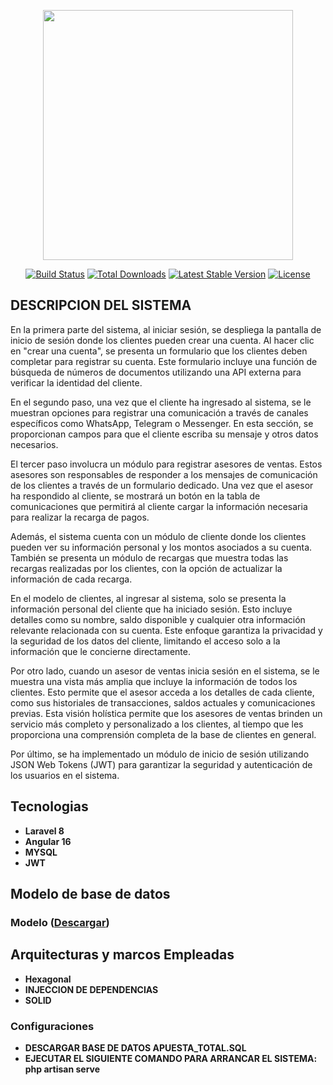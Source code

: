 <p align="center"><a href="https://laravel.com" target="_blank"><img src="https://raw.githubusercontent.com/laravel/art/master/logo-lockup/5%20SVG/2%20CMYK/1%20Full%20Color/laravel-logolockup-cmyk-red.svg" width="400"></a></p>

<p align="center">
<a href="https://travis-ci.org/laravel/framework"><img src="https://travis-ci.org/laravel/framework.svg" alt="Build Status"></a>
<a href="https://packagist.org/packages/laravel/framework"><img src="https://poser.pugx.org/laravel/framework/d/total.svg" alt="Total Downloads"></a>
<a href="https://packagist.org/packages/laravel/framework"><img src="https://poser.pugx.org/laravel/framework/v/stable.svg" alt="Latest Stable Version"></a>
<a href="https://packagist.org/packages/laravel/framework"><img src="https://poser.pugx.org/laravel/framework/license.svg" alt="License"></a>
</p>

## DESCRIPCION DEL SISTEMA

En la primera parte del sistema, al iniciar sesión, se despliega la pantalla de inicio de sesión donde los clientes pueden crear una cuenta. Al hacer clic en "crear una cuenta", se presenta un formulario que los clientes deben completar para registrar su cuenta. Este formulario incluye una función de búsqueda de números de documentos utilizando una API externa para verificar la identidad del cliente.

En el segundo paso, una vez que el cliente ha ingresado al sistema, se le muestran opciones para registrar una comunicación a través de canales específicos como WhatsApp, Telegram o Messenger. En esta sección, se proporcionan campos para que el cliente escriba su mensaje y otros datos necesarios.

El tercer paso involucra un módulo para registrar asesores de ventas. Estos asesores son responsables de responder a los mensajes de comunicación de los clientes a través de un formulario dedicado. Una vez que el asesor ha respondido al cliente, se mostrará un botón en la tabla de comunicaciones que permitirá al cliente cargar la información necesaria para realizar la recarga de pagos.

Además, el sistema cuenta con un módulo de cliente donde los clientes pueden ver su información personal y los montos asociados a su cuenta. También se presenta un módulo de recargas que muestra todas las recargas realizadas por los clientes, con la opción de actualizar la información de cada recarga.


En el modelo de clientes, al ingresar al sistema, solo se presenta la información personal del cliente que ha iniciado sesión. Esto incluye detalles como su nombre, saldo disponible y cualquier otra información relevante relacionada con su cuenta. Este enfoque garantiza la privacidad y la seguridad de los datos del cliente, limitando el acceso solo a la información que le concierne directamente.

Por otro lado, cuando un asesor de ventas inicia sesión en el sistema, se le muestra una vista más amplia que incluye la información de todos los clientes. Esto permite que el asesor acceda a los detalles de cada cliente, como sus historiales de transacciones, saldos actuales y comunicaciones previas. Esta visión holística permite que los asesores de ventas brinden un servicio más completo y personalizado a los clientes, al tiempo que les proporciona una comprensión completa de la base de clientes en general.

Por último, se ha implementado un módulo de inicio de sesión utilizando JSON Web Tokens (JWT) para garantizar la seguridad y autenticación de los usuarios en el sistema.

## Tecnologias
* **Laravel 8**
* **Angular 16**
* **MYSQL**
* **JWT**
## Modelo de base de datos
### Modelo ([Descargar](https://drive.google.com/file/d/1BwSELp9V6lQOOHabfoROhFnWoIYX_YM6/view))

## Arquitecturas y marcos Empleadas
* **Hexagonal**
* **INJECCION DE DEPENDENCIAS**
* **SOLID**
### Configuraciones

* **DESCARGAR BASE DE DATOS APUESTA_TOTAL.SQL**
* **EJECUTAR EL SIGUIENTE COMANDO PARA ARRANCAR EL SISTEMA: php artisan serve**

